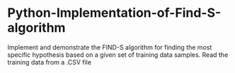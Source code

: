 # Python-Implementation-of-Find-S-algorithm
Implement and demonstrate the FIND-S algorithm for finding the most specific hypothesis based on a given set of training data samples. Read the training data from a .CSV file
